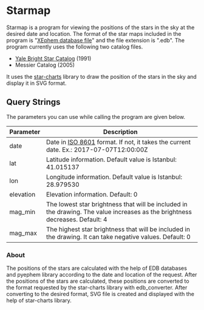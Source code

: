 # Starmap

Starmap is a program for viewing the positions of the stars in the sky at the desired date and location. The format of the star maps included in the program is "[XEphem database file](https://www.mmto.org/obscats/edb.html)" and the file extension is ".edb". The program currently uses the following two catalog files.
* [Yale Bright Star Catalog](http://tdc-www.harvard.edu/catalogs/bsc5.html) (1991)
* Messier Catalog (2005)

It uses the [star-charts](https://github.com/codebox/star-charts) library to draw the position of the stars in the sky and display it in SVG format.

## Query Strings

The parameters you can use while calling the program are given below.

| Parameter | Description |
| ------ | ------ |
| date | Date in [ISO 8601](https://en.wikipedia.org/wiki/ISO_8601) format. If not, it takes the current date. Ex.: 2017-07-07T12:00:00Z|
| lat | Latitude information. Default value is Istanbul: 41.015137 |
| lon | Longitude information. Default value is Istanbul: 28.979530 |
| elevation | Elevation information. Default: 0 |
| mag_min | The lowest star brightness that will be included in the drawing. The value increases as the brightness decreases. Default: 4 |
| mag_max | The highest star brightness that will be included in the drawing. It can take negative values. Default: 0 |

### About

The positions of the stars are calculated with the help of EDB databases and pyephem library according to the date and location of the request. After the positions of the stars are calculated, these positions are converted to the format requested by the star-charts library with edb_converter. After converting to the desired format, SVG file is created and displayed with the help of star-charts library.
